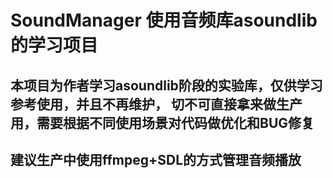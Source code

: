 # SoundManager 使用音频库asoundlib的学习项目
## 本项目为作者学习asoundlib阶段的实验库，仅供学习参考使用，并且不再维护， 切不可直接拿来做生产用，需要根据不同使用场景对代码做优化和BUG修复
## 建议生产中使用ffmpeg+SDL的方式管理音频播放
